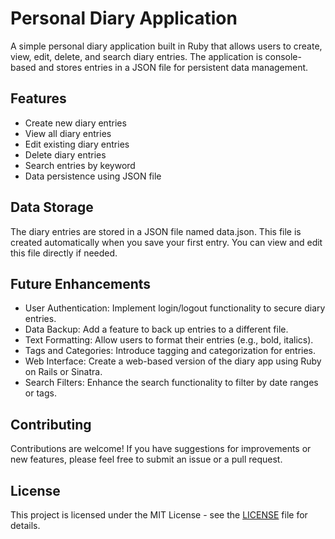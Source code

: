 # Personal Diary Application

A simple personal diary application built in Ruby that allows users to create, view, edit, delete, and search diary entries. The application is console-based and stores entries in a JSON file for persistent data management.

## Features

- Create new diary entries
- View all diary entries
- Edit existing diary entries
- Delete diary entries
- Search entries by keyword
- Data persistence using JSON file

## Data Storage
The diary entries are stored in a JSON file named data.json. This file is created automatically when you save your first entry. You can view and edit this file directly if needed.

## Future Enhancements
- User Authentication: Implement login/logout functionality to secure diary entries.
- Data Backup: Add a feature to back up entries to a different file.
- Text Formatting: Allow users to format their entries (e.g., bold, italics).
- Tags and Categories: Introduce tagging and categorization for entries.
- Web Interface: Create a web-based version of the diary app using Ruby on Rails or Sinatra.
- Search Filters: Enhance the search functionality to filter by date ranges or tags.

## Contributing
Contributions are welcome! If you have suggestions for improvements or new features, please feel free to submit an issue or a pull request.

## License
This project is licensed under the MIT License - see the [LICENSE](LICENSE) file for details.
